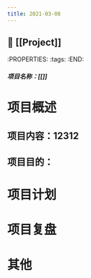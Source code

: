 ```yaml
---
title: 2021-03-08
---
```


## 📁 [[Project]]
:PROPERTIES:
:tags: 
:END:
##### 项目名称：[[]]
# 项目概述
## 项目内容：12312
## 项目目的：
# 项目计划
##
# 项目复盘
##
# 其他
